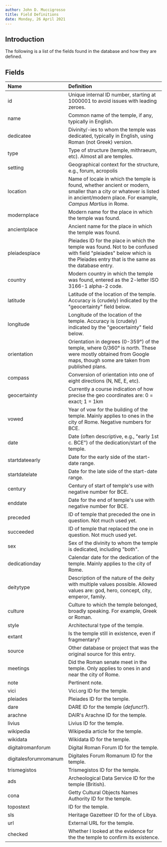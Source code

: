 ```yaml
---
author: John D. Muccigrosso
title: Field Definitions
date: Monday, 26 April 2021
---
```


## Introduction

The following is a list of the fields found in the database and how they are defined.

## Fields

| Name      | Definition  |
|:--------- |:----------- |
| id | Unique internal ID number, starting at 1000001 to avoid issues with leading zeroes. |
| name | Common name of the temple, if any, typically in English. |
| dedicatee | Divinity/-ies to whom the temple was dedicated, typically in English, using Roman (not Greek) version. |
| type | Type of structure (temple, mithraeum, etc). Almost all are temples.
| setting | Geographical context for the structure, e.g., forum, acropolis |
| location | Name of locale in which the temple is found, whether ancient or modern, smaller than a city or whatever is listed in ancient/modern place. For example, *Campus Martius* in Rome.
| modernplace | Modern name for the place in which the temple was found. |
| ancientplace | Ancient name for the place in which the temple was found. |
| pleiadesplace | Pleiades ID for the place in which the temple was found. Not to be confused with field "pleiades" below which is the Pleiades entry that is the same as the database entry. |
| country | Modern country in which the temple was found, entered as the 2-letter ISO 3166-1 alpha-2 code. |
| latitude | Latitude of the location of the temple. Accuracy is (crudely) indicated by the "geocertainty" field below. |
| longitude | Longitude of the location of the temple. Accuracy is (crudely) indicated by the "geocertainty" field below. |
| orientation | Orientation in degrees (0-359°) of the temple, where 0/360° is north. These were mostly obtained from Google maps, though some are taken from published plans. |
| compass | Conversion of orientation into one of eight directions (N, NE, E, etc).
| geocertainty | Currently a course indication of how precise the geo coordinates are: 0 = exact; 1 = 1km |
| vowed | Year of vow for the building of the temple. Mainly applies to ones in the city of Rome. Negative numbers for BCE. |
| date | Date (often descriptive, e.g., "early 1st c. BCE") of the dedication/start of the temple.
| startdateearly | Date for the early side of the start-date range. |
| startdatelate | Date for the late side of the start-date range. |
| century | Century of start of temple's use with negative number for BCE. |
| enddate | Date for the end of temple's use with negative number for BCE. |
| preceded | ID of temple that preceded the one in question. Not much used yet. |
| succeeded | ID of temple that replaced the one in question. Not much used yet. |
| sex | Sex of the divinity to whom the temple is dedicated, including "both".
| dedicationday | Calendar date for the dedication of the temple. Mainly applies to the city of Rome. |
| deitytype | Description of the nature of the deity with multiple values possible. Allowed values are: god, hero, concept, city, emperor, family. |
| culture | Culture to which the temple belonged, broadly speaking. For example, Greek or Roman.
| style |  Architectural type of the temple. |
| extant | Is the temple still in existence, even if fragmentary?
| source | Other database or project that was the original source for this entry.
| meetings | Did the Roman senate meet in the temple. Only applies to ones in and near the city of Rome. |
| note | Pertinent note. |
| vici | Vici.org ID for the temple. |
| pleiades | Pleiades ID for the temple. |
| dare | DARE ID for the temple (*defunct?*). |
| arachne | DAIR's Arachne ID for the temple. |
| livius | Livius ID for the temple. |
| wikipedia | Wikipedia article for the temple. |
| wikidata | Wikidata ID for the temple. |
| digitalromanforum | Digital Roman Forum ID for the temple. |
| digitalesforumromanum | Digitales Forum Romanum ID for the temple. |
| trismegistos | Trismegistos ID for the temple. |
| ads | Archeological Data Service ID for the temple (British). |
| cona | Getty Cultural Objects Names Authority ID for the temple. |
| topostext | ID for the temple. |
| sls | Heritage Gazetteer ID for the of Libya. |
| url | External URL for the temple. |
| checked | Whether I looked at the evidence for the the temple to confirm its existence. |
